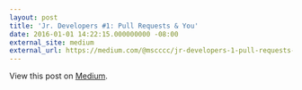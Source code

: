```yaml
---
layout: post
title: 'Jr. Developers #1: Pull Requests & You'
date: 2016-01-01 14:22:15.000000000 -08:00
external_site: medium
external_url: https://medium.com/@mscccc/jr-developers-1-pull-requests-you-39a11c3bdd94#.fgwpjwf8p
---
```

<!-- link[https://medium.com/@mscccc/jr-developers-1-pull-requests-you-39a11c3bdd94#.fgwpjwf8p] -->

View this post on [Medium](https://medium.com/@mscccc/jr-developers-1-pull-requests-you-39a11c3bdd94#.fgwpjwf8p).
